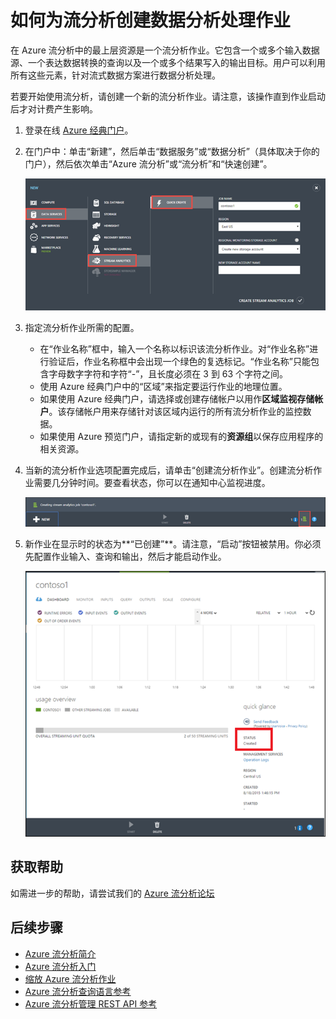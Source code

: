 <properties 
	pageTitle="如何为流分析创建数据分析处理作业 | Azure" 
	description="为流分析创建数据分析处理作业 | 学习路径段。"
	keywords="数据分析处理"
	documentationCenter=""
	services="stream-analytics"
	authors="jeffstokes72" 
	manager="paulettm" 
	editor="cgronlun"/>

<tags 
	ms.service="stream-analytics" 
	ms.date="05/03/2016" 
	wacn.date="06/20/2016"/>
# 如何为流分析创建数据分析处理作业

在 Azure 流分析中的最上层资源是一个流分析作业。它包含一个或多个输入数据源、一个表达数据转换的查询以及一个或多个结果写入的输出目标。用户可以利用所有这些元素，针对流式数据方案进行数据分析处理。

若要开始使用流分析，请创建一个新的流分析作业。请注意，该操作直到作业启动后才对计费产生影响。

1.  登录在线 [Azure 经典门户](http://manage.windowsazure.cn)。
2.  在门户中：单击“新建”，然后单击“数据服务”或“数据分析”（具体取决于你的门户），然后依次单击“Azure 流分析”或“流分析”和“快速创建”。

    ![数据分析处理作业向导](./media/stream-analytics-create-a-job/1-stream-analytics-create-a-job.png)

3.  指定流分析作业所需的配置。
	- 在“作业名称”框中，输入一个名称以标识该流分析作业。对“作业名称”进行验证后，作业名称框中会出现一个绿色的复选标记。“作业名称”只能包含字母数字字符和字符“-”，且长度必须在 3 到 63 个字符之间。
	- 使用 Azure 经典门户中的“区域”来指定要运行作业的地理位置。
	- 如果使用 Azure 经典门户，请选择或创建存储帐户以用作**区域监视存储帐户**。该存储帐户用来存储针对该区域内运行的所有流分析作业的监控数据。
	- 如果使用 Azure 预览门户，请指定新的或现有的**资源组**以保存应用程序的相关资源。

4.  当新的流分析作业选项配置完成后，请单击“创建流分析作业”。创建流分析作业需要几分钟时间。要查看状态，你可以在通知中心监视进度。

    ![数据分析处理作业通知中心](./media/stream-analytics-create-a-job/2-stream-analytics-create-a-job.png)

5.  新作业在显示时的状态为**“已创建”**。请注意，“启动”按钮被禁用。你必须先配置作业输入、查询和输出，然后才能启动作业。

    ![数据分析处理作业作业状态](./media/stream-analytics-create-a-job/3-stream-analytics-create-a-job.png)

## 获取帮助
如需进一步的帮助，请尝试我们的 [Azure 流分析论坛](https://social.msdn.microsoft.com/Forums/zh-CN/home?forum=AzureStreamAnalytics)

## 后续步骤

- [Azure 流分析简介](/documentation/articles/stream-analytics-introduction)
- [Azure 流分析入门](/documentation/articles/stream-analytics-get-started)
- [缩放 Azure 流分析作业](/documentation/articles/stream-analytics-scale-jobs)
- [Azure 流分析查询语言参考](https://msdn.microsoft.com/zh-cn/library/azure/dn834998.aspx)
- [Azure 流分析管理 REST API 参考](https://msdn.microsoft.com/zh-cn/library/azure/dn835031.aspx)

<!---HONumber=Mooncake_0405_2016-->
